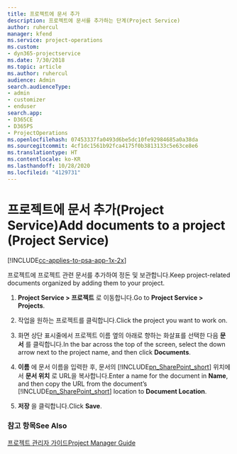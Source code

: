 ```yaml
---
title: 프로젝트에 문서 추가
description: 프로젝트에 문서를 추가하는 단계(Project Service)
author: ruhercul
manager: kfend
ms.service: project-operations
ms.custom:
- dyn365-projectservice
ms.date: 7/30/2018
ms.topic: article
ms.author: ruhercul
audience: Admin
search.audienceType:
- admin
- customizer
- enduser
search.app:
- D365CE
- D365PS
- ProjectOperations
ms.openlocfilehash: 07453337fa0493d6be5dc10fe92984685a0a38da
ms.sourcegitcommit: 4cf1dc1561b92fca4175f0b3813133c5e63ce8e6
ms.translationtype: HT
ms.contentlocale: ko-KR
ms.lasthandoff: 10/28/2020
ms.locfileid: "4129731"
---
```

# <a name="add-documents-to-a-project-project-service"></a><span data-ttu-id="d59ac-103">프로젝트에 문서 추가(Project Service)</span><span class="sxs-lookup"><span data-stu-id="d59ac-103">Add documents to a project (Project Service)</span></span>

[!INCLUDE[cc-applies-to-psa-app-1x-2x](../includes/cc-applies-to-psa-app-1x-2x.md)]

<span data-ttu-id="d59ac-104">프로젝트에 프로젝트 관련 문서를 추가하여 정돈 및 보관합니다.</span><span class="sxs-lookup"><span data-stu-id="d59ac-104">Keep project-related documents organized by adding them to your project.</span></span>  
  
1. <span data-ttu-id="d59ac-105">**Project Service > 프로젝트** 로 이동합니다.</span><span class="sxs-lookup"><span data-stu-id="d59ac-105">Go to **Project Service > Projects**.</span></span>  
  
2. <span data-ttu-id="d59ac-106">작업을 원하는 프로젝트를 클릭합니다.</span><span class="sxs-lookup"><span data-stu-id="d59ac-106">Click the project you want to work on.</span></span>  
  
3. <span data-ttu-id="d59ac-107">화면 상단 표시줄에서 프로젝트 이름 옆의 아래로 향하는 화살표를 선택한 다음 **문서** 를 클릭합니다.</span><span class="sxs-lookup"><span data-stu-id="d59ac-107">In the bar across the top of the screen, select the down arrow next to the project name, and then click **Documents**.</span></span>  
  
4. <span data-ttu-id="d59ac-108">**이름** 에 문서 이름을 입력한 후, 문서의 [!INCLUDE[pn_SharePoint_short](../includes/pn-sharepoint-short.md)] 위치에서 **문서 위치** 로 URL을 복사합니다.</span><span class="sxs-lookup"><span data-stu-id="d59ac-108">Enter a name for the document in **Name**,  and then copy the URL from the document’s [!INCLUDE[pn_SharePoint_short](../includes/pn-sharepoint-short.md)] location to **Document Location**.</span></span>  
  
5. <span data-ttu-id="d59ac-109">**저장** 을 클릭합니다.</span><span class="sxs-lookup"><span data-stu-id="d59ac-109">Click **Save**.</span></span>  
  
### <a name="see-also"></a><span data-ttu-id="d59ac-110">참고 항목</span><span class="sxs-lookup"><span data-stu-id="d59ac-110">See Also</span></span>  
 [<span data-ttu-id="d59ac-111">프로젝트 관리자 가이드</span><span class="sxs-lookup"><span data-stu-id="d59ac-111">Project Manager Guide</span></span>](../psa/project-manager-guide.md)
